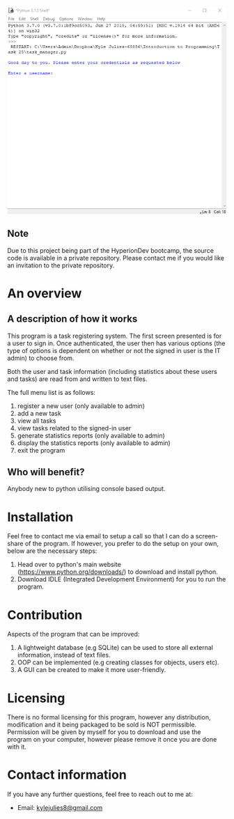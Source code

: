 
<!--- How to add gif from: https://josephcardillo.medium.com/how-to-add-gifs-to-your-github-readme-89c74da2ce47 --->
![](overview-gif.gif)

## Note
Due to this project being part of the HyperionDev bootcamp, the source code is available in a private repository.
Please contact me if you would like an invitation to the private repository.

# An overview

## A description of how it works
This program is a task registering system. The first screen presented is for a user to sign in. Once authenticated, the user then has various options (the type of options is dependent on whether or not the signed in user is the IT admin) to choose from.

Both the user and task information (including statistics about these users and tasks) are read from and written to text files.

The full menu list is as follows:
 1. register a new user (only available to admin)
 2. add a new task
 3. view all tasks
 4. view tasks related to the signed-in user
 5. generate statistics reports (only available to admin)
 6. display the statistics reports (only available to admin)
 7. exit the program

## Who will benefit?
Anybody new to python utilising console based output.

# Installation
Feel free to contact me via email to setup a call so that I can do a screen-share of the program.
If however, you prefer to do the setup on your own, below are the necessary steps:

1. Head over to python's main website (https://www.python.org/downloads/) to download and install python.
2. Download IDLE (Integrated Development Environment) for you to run the program.

# Contribution
Aspects of the program that can be improved:
1. A lightweight database (e.g SQLite) can be used to store all external information, instead of text files.
2. OOP can be implemented (e.g creating classes for objects, users etc).
3. A GUI can be created to make it more user-friendly.

# Licensing
There is no formal licensing for this program, however any distribution, modification and it being packaged to be sold is NOT permissible. Permission will be given by myself for you to download and use the program on your computer, however please remove it once you are done with it.

# Contact information
If you have any further questions, feel free to reach out to me at:
- Email: kylejulies8@gmail.com

